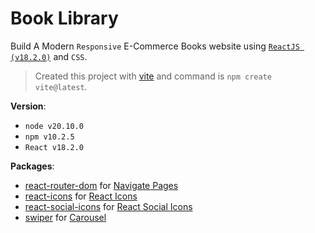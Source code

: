 # Book Library

Build A Modern `Responsive` E-Commerce Books website using [`ReactJS (v18.2.0)`](https://react.dev/learn) and `CSS`.

>Created this project with [vite](https://vitejs.dev/guide/) and command is `npm create vite@latest`.

**Version**:

- `node v20.10.0`
- `npm v10.2.5`
- `React v18.2.0`

**Packages**:

- [react-router-dom](https://www.npmjs.com/package/react-router-dom) for [Navigate Pages](https://reactrouter.com/en/main/router-components/browser-router)
- [react-icons](https://www.npmjs.com/package/react-icons) for [React Icons](https://react-icons.github.io/react-icons/)
- [react-social-icons](https://www.npmjs.com/package/react-social-icons) for [React Social Icons](https://react-social-icons.com/)
- [swiper](https://www.npmjs.com/package/swiper) for [Carousel](https://swiperjs.com/get-started)
